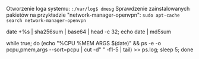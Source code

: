 Otworzenie loga systemu:
`:/var/log$ dmesg`
Sprawdzenie zainstalowanych pakietów na przykładzie "network-manager-openvpn":
`sudo apt-cache search network-manager-openvpn`

date +%s | sha256sum | base64 | head -c 32; echo
date | md5sum

while true; do (echo "%CPU %MEM ARGS $(date)" && ps -e -o pcpu,pmem,args --sort=pcpu | cut -d" " -f1-5 | tail) >> ps.log; sleep 5; done